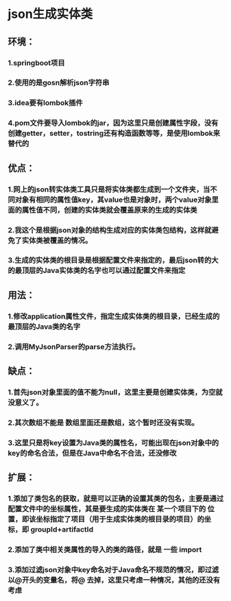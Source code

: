 
# json生成实体类
## 环境：
### 1.springboot项目
### 2.使用的是gosn解析json字符串
### 3.idea要有lombok插件
### 4.pom文件要导入lombok的jar，因为这里只是创建属性字段，没有创建getter，setter，tostring还有构造函数等等，是使用lombok来替代的
## 优点：
### 1.网上的json转实体类工具只是将实体类都生成到一个文件夹，当不同对象有相同的属性值key，其value也是对象时，两个value对象里面的属性值不同，创建的实体类就会覆盖原来的生成的实体类
### 2.我这个是根据json对象的结构生成对应的实体类包结构，这样就避免了实体类被覆盖的情况。
### 3.生成的实体类的根目录是根据配置文件来指定的，最后json转的大的最顶层的Java实体类的名字也可以通过配置文件来指定

## 用法：
### 1.修改application属性文件，指定生成实体类的根目录，已经生成的最顶层的Java类的名字
### 2.调用MyJsonParser的parse方法执行。



## 缺点：
### 1.首先json对象里面的值不能为null，这里主要是创建实体类，为空就没意义了。
### 2.其次数组不能是  数组里面还是数组，这个暂时还没有实现。
### 3.这里只是将key设置为Java类的属性名，可能出现在json对象中的key的命名合法，但是在Java中命名不合法，还没修改


## 扩展：
### 1.添加了类包名的获取，就是可以正确的设置其类的包名，主要是通过配置文件中的坐标属性，其是要生成的实体类在 某一个项目下的 位置，即该坐标指定了项目（用于生成实体类的根目录的项目）的坐标，即 groupId+artifactId
### 2.添加了类中相关类属性的导入的类的路径，就是 一些 import
### 3.添加过滤json对象中key命名对于Java命名不规范的情况，即过滤 以@开头的变量名，将@ 去掉，这里只考虑一种情况，其他的还没有考虑